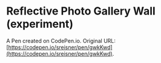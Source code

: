 # Reflective Photo Gallery Wall (experiment)

A Pen created on CodePen.io. Original URL: [https://codepen.io/sreisner/pen/gwkKwd](https://codepen.io/sreisner/pen/gwkKwd).


